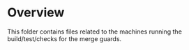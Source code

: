 # Overview
This folder contains files related to the machines running the build/test/checks for the merge guards.
